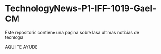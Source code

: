 # TechnologyNews-P1-IFF-1019-Gael-CM
Este repositorio contiene una pagina sobre lasa ultimas noticias de tecnlogia 

AQUI TE AYUDE 
